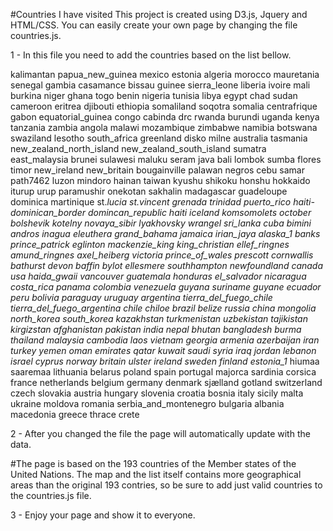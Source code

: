 #Countries I have visited
This project is created using D3.js, Jquery and HTML/CSS. You can easily create your own page by changing the file countries.js.

1 - In this file you need to add the countries based on the list bellow.

kalimantan
papua_new_guinea
mexico
estonia
algeria
morocco
mauretania
senegal
gambia
casamance
bissau
guinee
sierra_leone
liberia
ivoire
mali
burkina
niger
ghana
togo
benin
nigeria
tunisia
libya
egypt
chad
sudan
cameroon
eritrea
djibouti
ethiopia
somaliland
soqotra
somalia
centrafrique
gabon
equatorial_guinea
congo
cabinda
drc
rwanda
burundi
uganda
kenya
tanzania
zambia
angola
malawi
mozambique
zimbabwe
namibia
botswana
swaziland
lesotho
south_africa
greenland
disko
milne
australia
tasmania
new_zealand_north_island
new_zealand_south_island
sumatra
east_malaysia
brunei
sulawesi
maluku
seram
java
bali
lombok
sumba
flores
timor
new_ireland
new_britain
bougainville
palawan
negros
cebu
samar
path7462
luzon
mindoro
hainan
taiwan
kyushu
shikoku
honshu
hokkaido
iturup
urup
paramushir
onekotan
sakhalin
madagascar
guadeloupe
dominica
martinique
st._lucia
st._vincent
grenada
trinidad
puerto_rico
haiti-dominican_border
domincan_republic
haiti
iceland
komsomolets
october
bolshevik
kotelny
novaya_sibir
lyakhovsky
wrangel
sri_lanka
cuba
bimini
andros
inagua
eleuthera
grand_bahama
jamaica
irian_jaya
alaska_1_
banks
prince_patrick
eglinton
mackenzie_king
king_christian
ellef_ringnes
amund_ringnes
axel_heiberg
victoria
prince_of_wales
prescott
cornwallis
bathurst
devon
baffin
bylot
ellesmere
southhampton
newfoundland
canada
usa
haida_gwaii
vancouver
guatemala
honduras
el_salvador
nicaragua
costa_rica
panama
colombia
venezuela
guyana
suriname
guyane
ecuador
peru
bolivia
paraguay
uruguay
argentina
tierra_del_fuego_chile
tierra_del_fuego_argentina
chile
chiloe
brazil
belize
russia
china
mongolia
north_korea
south_korea
kazakhstan
turkmenistan
uzbekistan
tajikistan
kirgizstan
afghanistan
pakistan
india
nepal
bhutan
bangladesh
burma
thailand
malaysia
cambodia
laos
vietnam
georgia
armenia
azerbaijan
iran
turkey
yemen
oman
emirates
qatar
kuwait
saudi
syria
iraq
jordan
lebanon
israel
cyprus
norway
britain
ulster
ireland
sweden
finland
estonia_1_
hiumaa
saaremaa
lithuania
belarus
poland
spain
portugal
majorca
sardinia
corsica
france
netherlands
belgium
germany
denmark
sjælland
gotland
switzerland
czech
slovakia
austria
hungary
slovenia
croatia
bosnia
italy
sicily
malta
ukraine
moldova
romania
serbia_and_montenegro
bulgaria
albania
macedonia
greece
thrace
crete

2 - After you changed the file the page will automatically update with the data.

#The page is based on the 193 countries of the Member states of the United Nations. The map and the list itself contains more geographical areas than the original 193 contries, so be sure to add just valid countries to the countries.js file.

3 - Enjoy your page and show it to everyone.

